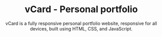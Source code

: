 <div align="center">

# vCard - Personal portfolio

vCard is a fully responsive personal portfolio website, responsive for all devices, built using HTML, CSS, and JavaScript.


